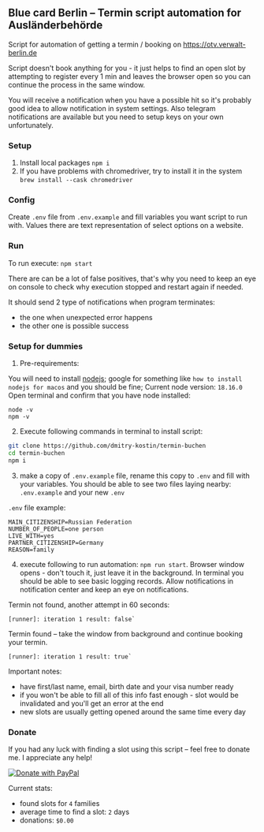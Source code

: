## Blue card Berlin – Termin script automation for Ausländerbehörde

Script for automation of getting a termin / booking on https://otv.verwalt-berlin.de

Script doesn't book anything for you - it just helps to find an open slot by attempting to register every 1 min and
leaves the browser open so you can continue the process in the same window.

You will receive a notification when you have a possible hit so it's probably good idea to allow notification in system
settings. Also telegram notifications are available but you need to setup keys on your own unfortunately.

### Setup

1. Install local packages `npm i`
2. If you have problems with chromedriver, try to install it in the system `brew install --cask chromedriver`

### Config

Create `.env` file from `.env.example` and fill variables you want script to run with. Values there are text
representation of select options on a website.

### Run

To run execute: `npm start`

There are can be a lot of false positives, that's why you need to keep an eye on console to check why execution stopped and restart again if needed.

It should send 2 type of notifications when program terminates:

- the one when unexpected error happens
- the other one is possible success

### Setup for dummies

1. Pre-requirements:

You will need to install [nodejs](https://nodejs.org/en); google for something like `how to install nodejs for macos` and you should be fine;
Current node version: `18.16.0`
Open terminal and confirm that you have node installed: 
```
node -v
npm -v
```

2. Execute following commands in terminal to install script:

```bash
git clone https://github.com/dmitry-kostin/termin-buchen
cd termin-buchen
npm i
```

3. make a copy of `.env.example` file, rename this copy to `.env` and fill with your variables. You should be able to see two files laying nearby: `.env.example` and your new `.env`

`.env` file example:
```
MAIN_CITIZENSHIP=Russian Federation
NUMBER_OF_PEOPLE=one person
LIVE_WITH=yes
PARTNER_CITIZENSHIP=Germany
REASON=family
```

4. execute following to run automation: `npm run start`. Browser window opens - don't touch it, just leave it in the background. In terminal you should be able to see basic logging records. Allow notifications in notification center and keep an eye on notifications.

Termin not found, another attempt in 60 seconds:
```
[runner]: iteration 1 result: false`
```

Termin found – take the window from background and continue booking your termin.
```
[runner]: iteration 1 result: true`
```

Important notes:
- have first/last name, email, birth date and your visa number ready
- if you won't be able to fill all of this info fast enough - slot would be invalidated and you'll get an error at the end
- new slots are usually getting opened around the same time every day


### Donate 

If you had any luck with finding a slot using this script – feel free to donate me. I appreciate any help!

[![Donate with PayPal](https://user-images.githubusercontent.com/1920678/205337379-d3e158a6-21be-4142-a0fb-832121b828df.png)](https://www.paypal.com/donate/?hosted_button_id=KMZYQ54GRR6WY)

Current stats: 

- found slots for `4` families 
- average time to find a slot: `2` days
- donations: `$0.00`
